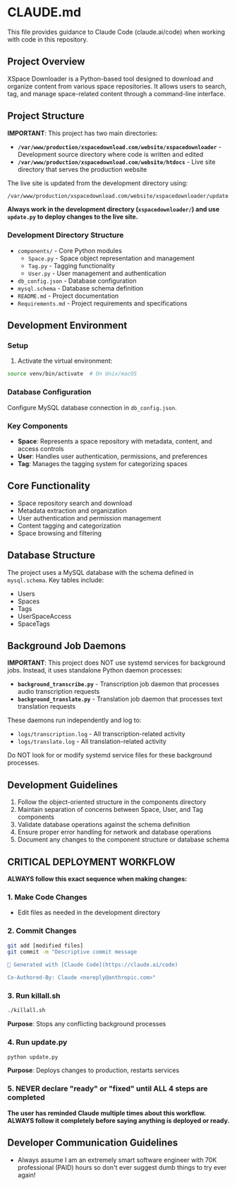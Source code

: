 # CLAUDE.md

This file provides guidance to Claude Code (claude.ai/code) when working with code in this repository.

## Project Overview

XSpace Downloader is a Python-based tool designed to download and organize content from various space repositories. It allows users to search, tag, and manage space-related content through a command-line interface.

## Project Structure

**IMPORTANT**: This project has two main directories:
- **`/var/www/production/xspacedownload.com/website/xspacedownloader`** - Development source directory where code is written and edited
- **`/var/www/production/xspacedownload.com/website/htdocs`** - Live site directory that serves the production website

The live site is updated from the development directory using:
```bash
/var/www/production/xspacedownload.com/website/xspacedownloader/update.py
```

**Always work in the development directory (`xspacedownloader/`) and use `update.py` to deploy changes to the live site.**

### Development Directory Structure
- `components/` - Core Python modules
  - `Space.py` - Space object representation and management
  - `Tag.py` - Tagging functionality
  - `User.py` - User management and authentication
- `db_config.json` - Database configuration
- `mysql.schema` - Database schema definition
- `README.md` - Project documentation
- `Requirements.md` - Project requirements and specifications

## Development Environment

### Setup

1. Activate the virtual environment:
```bash
source venv/bin/activate  # On Unix/macOS
```

### Database Configuration

Configure MySQL database connection in `db_config.json`.

### Key Components

- **Space**: Represents a space repository with metadata, content, and access controls
- **User**: Handles user authentication, permissions, and preferences
- **Tag**: Manages the tagging system for categorizing spaces

## Core Functionality

- Space repository search and download
- Metadata extraction and organization
- User authentication and permission management
- Content tagging and categorization
- Space browsing and filtering

## Database Structure

The project uses a MySQL database with the schema defined in `mysql.schema`. Key tables include:
- Users
- Spaces
- Tags
- UserSpaceAccess
- SpaceTags

## Background Job Daemons

**IMPORTANT**: This project does NOT use systemd services for background jobs. Instead, it uses standalone Python daemon processes:

- **`background_transcribe.py`** - Transcription job daemon that processes audio transcription requests
- **`background_translate.py`** - Translation job daemon that processes text translation requests

These daemons run independently and log to:
- `logs/transcription.log` - All transcription-related activity
- `logs/translate.log` - All translation-related activity

Do NOT look for or modify systemd service files for these background processes.

## Development Guidelines

1. Follow the object-oriented structure in the components directory
2. Maintain separation of concerns between Space, User, and Tag components
3. Validate database operations against the schema definition
4. Ensure proper error handling for network and database operations
5. Document any changes to the component structure or database schema

## CRITICAL DEPLOYMENT WORKFLOW

**ALWAYS follow this exact sequence when making changes:**

### 1. Make Code Changes
- Edit files as needed in the development directory

### 2. Commit Changes
```bash
git add [modified files]
git commit -m "Descriptive commit message

🤖 Generated with [Claude Code](https://claude.ai/code)

Co-Authored-By: Claude <noreply@anthropic.com>"
```

### 3. Run killall.sh
```bash
./killall.sh
```
**Purpose**: Stops any conflicting background processes

### 4. Run update.py
```bash
python update.py
```
**Purpose**: Deploys changes to production, restarts services

### 5. NEVER declare "ready" or "fixed" until ALL 4 steps are completed

**The user has reminded Claude multiple times about this workflow. ALWAYS follow it completely before saying anything is deployed or ready.**

## Developer Communication Guidelines

- Always assume I am an extremely smart software engineer with 70K professional (PAID) hours so don't ever suggest dumb things to try ever again!